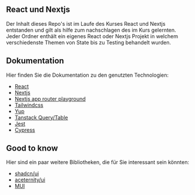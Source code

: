 ## React und Nextjs
Der Inhalt dieses Repo's ist im Laufe des Kurses React und Nextjs entstanden und gilt als hilfe zum nachschlagen des im Kurs gelernten. 
Jeder Ordner enthält ein eigenes React oder Nextjs Projekt in welchem verschiedenste Themen von State bis zu Testing behandelt wurden.

## Dokumentation
Hier finden Sie die Dokumentation zu den genutzten Technologien:
- [React](https://react.dev)
- [Nextjs](https://nextjs.org/docs)
- [Nextjs app router playground](https://app-router.vercel.app/)
- [Tailwindcss](https://tailwindcss.com)
- [Yup](https://github.com/jquense/yup)
- [Tanstack Query/Table](https://tanstack.com/)
- [Jest](https://jestjs.io/)
- [Cypress](https://www.cypress.io/)

## Good to know
Hier sind ein paar weitere Bibliotheken, die für Sie interessant sein könnten:
- [shadcn/ui](https://ui.shadcn.com/)
- [aceternity/ui](https://ui.aceternity.com/)
- [MUI](https://mui.com/)

